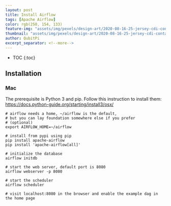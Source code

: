 ```yaml
---
layout: post
title: Install Airflow
tags: [Apache Airflow]
color: rgb(250, 154, 133)
feature-img: "assets/img/pexels/design-art/2020-08-16-25-jersey-cdi-container-agnostic-support/cover.png"
thumbnail: "assets/img/pexels/design-art/2020-08-16-25-jersey-cdi-container-agnostic-support/cover.png"
author: QubitPi
excerpt_separator: <!--more-->
---
```


<!--more-->

* TOC
{:toc}

## Installation

### Mac

The prerequisite is Python 3 and pip. Follow this instruction to install them:
https://docs.python-guide.org/starting/install3/osx/

    # airflow needs a home, ~/airflow is the default,
    # but you can lay foundation somewhere else if you prefer
    # (optional)
    export AIRFLOW_HOME=~/airflow
    
    # install from pypi using pip
    pip install apache-airflow
    pip install 'apache-airflow[all]'
    
    # initialize the database
    airflow initdb
    
    # start the web server, default port is 8080
    airflow webserver -p 8080
    
    # start the scheduler
    airflow scheduler
    
    # visit localhost:8080 in the browser and enable the example dag in the home page
